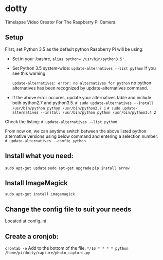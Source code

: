 # dotty
Timelapse Video Creator For The Raspberry Pi Camera

## Setup

First, set Python 3.5 as the default python Raspberry Pi will be using:
* Set in your .bashrc, `alias python='/usr/bin/python3.5'`
* Set Python 3.5 system-wide:
`update-alternatives --list python`
    If you see this warning:

    `update-alternatives: error: no alternatives for python`
    no python alternatives has been recognized by update-alternatives command.
* If the above error occures, update your alternatives table and include both python2.7 and python3.5.
    `# sudo update-alternatives --install /usr/bin/python python /usr/bin/python2.7 1`
    `# sudo update-alternatives --install /usr/bin/python python /usr/bin/python3.4 2`

Check the listing:
    `# update-alternatives --list python`

From now on, we can anytime switch between the above listed python alternative
versions using below command and entering a selection number:
`# update-alternatives --config python`

## Install what you need:
`sudo apt-get update`
`sudo apt-get upgrade`
`pip install arrow`

## Install ImageMagick
`sudo apt-get install imagemagick`

## Change the config file to suit your needs
Located at config.ini

## Create a cronjob:
`crontab -e`
Add to the bottom of the file,
`*/10 * * * * python /home/pi/dotty/capture/photo_capture.py`



